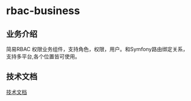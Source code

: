 # rbac-business

## 业务介绍

简易RBAC 权限业务组件，支持角色，权限，用户。和Symfony路由绑定关系，支持多平台,各个位置皆可使用。

## 技术文档

[技术文档](https://phpzlc.com/doc/module/rbac-business)
